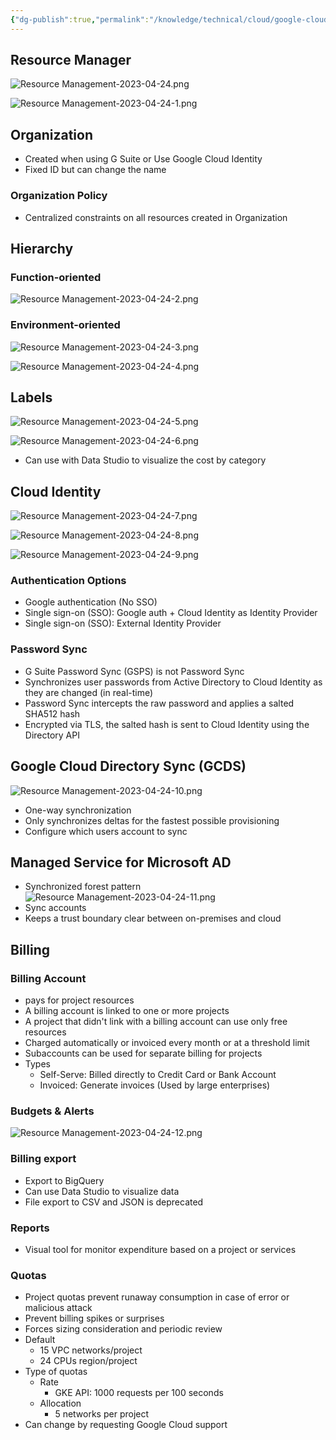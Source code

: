 ```yaml
---
{"dg-publish":true,"permalink":"/knowledge/technical/cloud/google-cloud/resource-management/","dgPassFrontmatter":true}
---
```


## Resource Manager
![Resource Management-2023-04-24.png](/img/user/Attachments/Resource%20Management-2023-04-24.png)

![Resource Management-2023-04-24-1.png](/img/user/Attachments/Resource%20Management-2023-04-24-1.png)
## Organization
- Created when using G Suite or Use Google Cloud Identity
- Fixed ID but can change the name
### Organization Policy
- Centralized constraints on all resources created in Organization
## Hierarchy
### Function-oriented
![Resource Management-2023-04-24-2.png](/img/user/Attachments/Resource%20Management-2023-04-24-2.png)
### Environment-oriented
![Resource Management-2023-04-24-3.png](/img/user/Attachments/Resource%20Management-2023-04-24-3.png)

![Resource Management-2023-04-24-4.png](/img/user/Attachments/Resource%20Management-2023-04-24-4.png)
## Labels
![Resource Management-2023-04-24-5.png](/img/user/Attachments/Resource%20Management-2023-04-24-5.png)

![Resource Management-2023-04-24-6.png](/img/user/Attachments/Resource%20Management-2023-04-24-6.png)
- Can use with Data Studio to visualize the cost by category
## Cloud Identity
![Resource Management-2023-04-24-7.png](/img/user/Attachments/Resource%20Management-2023-04-24-7.png)

![Resource Management-2023-04-24-8.png](/img/user/Attachments/Resource%20Management-2023-04-24-8.png)

![Resource Management-2023-04-24-9.png](/img/user/Attachments/Resource%20Management-2023-04-24-9.png)
### Authentication Options
- Google authentication (No SSO)
- Single sign-on (SSO): Google auth + Cloud Identity as Identity Provider
- Single sign-on (SSO): External Identity Provider
### Password Sync
- G Suite Password Sync (GSPS) is not Password Sync
- Synchronizes user passwords from Active Directory to Cloud Identity as they are changed (in real-time)
- Password Sync intercepts the raw password and applies a salted SHA512 hash
- Encrypted via TLS, the salted hash is sent to Cloud Identity using the Directory API
## Google Cloud Directory Sync (GCDS)
![Resource Management-2023-04-24-10.png](/img/user/Attachments/Resource%20Management-2023-04-24-10.png)

- One-way synchronization
- Only synchronizes deltas for the fastest possible provisioning
- Configure which users account to sync
## Managed Service for Microsoft AD
- Synchronized forest pattern ![Resource Management-2023-04-24-11.png](/img/user/Attachments/Resource%20Management-2023-04-24-11.png)
- Sync accounts
- Keeps a trust boundary clear between on-premises and cloud
## Billing
### Billing Account
- pays for project resources
- A billing account is linked to one or more projects
- A project that didn't link with a billing account can use only free resources
- Charged automatically or invoiced every month or at a threshold limit
- Subaccounts can be used for separate billing for projects
- Types
	- Self-Serve: Billed directly to Credit Card or Bank Account
	- Invoiced: Generate invoices (Used by large enterprises)
### Budgets & Alerts
![Resource Management-2023-04-24-12.png](/img/user/Attachments/Resource%20Management-2023-04-24-12.png)
### Billing export
- Export to BigQuery
- Can use Data Studio to visualize data
- File export to CSV and JSON is deprecated
### Reports
- Visual tool for monitor expenditure based on a project or services
### Quotas
- Project quotas prevent runaway consumption in case of error or malicious attack
- Prevent billing spikes or surprises
- Forces sizing consideration and periodic review
- Default
	- 15 VPC networks/project
	- 24 CPUs region/project
- Type of quotas
	- Rate
		- GKE API: 1000 requests per 100 seconds
	- Allocation
		- 5 networks per project
- Can change by requesting Google Cloud support
